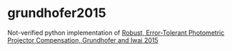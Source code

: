 # grundhofer2015

Not-verified python implementation of [Robust, Error-Tolerant
Photometric Projector Compensation, Grundhofer and Iwai 2015](https://studios.disneyresearch.com/wp-content/uploads/2019/03/Robust-Error-Tolerant-Photometric-Projector-Compensation.pdf)

